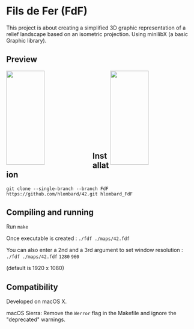 # Fils de Fer (FdF)

This project is about creating a simplified 3D graphic representation of a relief landscape based on an isometric projection. Using minilibX (a basic Graphic library).

## Preview

<img  align="left"  src="https://media.giphy.com/media/jV5MLtO9Mutl5ZQq58/giphy.gif"  width="45%"  height="250px"  >
<img  align="right"  src="https://i.imgur.com/g4j8mQO.png"  width="45%"  height="250px">

<br><br><br><br><br>

## <br><br><br><br>Installation

``` git clone --single-branch --branch FdF https://github.com/hlombard/42.git hlombard_FdF ```


## Compiling and running


Run `make`

Once executable is created : `./fdf ./maps/42.fdf`

You can also enter a 2nd and a 3rd argument to set window resolution : `./fdf ./maps/42.fdf`  ``1280``  ``960``


(default is 1920 x 1080)


## Compatibility

Developed on macOS X.

macOS Sierra: Remove the ``Werror`` flag in the Makefile and ignore the "deprecated" warnings.
